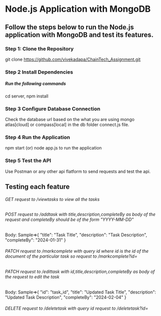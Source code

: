 # Node.js Application with MongoDB

## Follow the steps below to run the Node.js application with MongoDB and test its features.

### Step 1: Clone the Repository
git clone https://github.com/vivekadapa/ChainTech_Assignment.git
### Step 2 Install Dependencies
##### Run the following commands
cd server,
npm install
### Step 3 Configure Database Connection
Check the database url based on the what you are using mongo atlas[cloud] or compass[local] in the db folder connect.js file.
### Step 4 Run the Application
npm start (or) node app.js to run the application 
### Step 5 Test the API
Use Postman or any other api flatform to send requests and test the api.


## Testing each feature

###### GET request to /viewtasks to view all the tasks
###### POST request to /addtask with title,description,completeBy as body of the request and completeBy should be of the form "YYYY-MM-DD"
Body:
Sample=>{
  "title": "Task Title",
  "description": "Task Description",
  "completeBy": "2024-01-31"
}
###### PATCH request to /markcomplete with query id where id is the id of the document of the particular task so request to /markcomplete?id=
###### PATCH request to /edittask with id,title,description,completeBy as body of the request to edit the task
Body:
Sample=>{
  "id": "task_id",
  "title": "Updated Task Title",
  "description": "Updated Task Description",
  "completeBy": "2024-02-04"
}
###### DELETE request to /deletetask with query id request to /deletetask?id=


